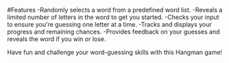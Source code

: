 #Features
-Randomly selects a word from a predefined word list.
-Reveals a limited number of letters in the word to get you started.
-Checks your input to ensure you're guessing one letter at a time.
-Tracks and displays your progress and remaining chances.
-Provides feedback on your guesses and reveals the word if you win or lose.

Have fun and challenge your word-guessing skills with this Hangman game!